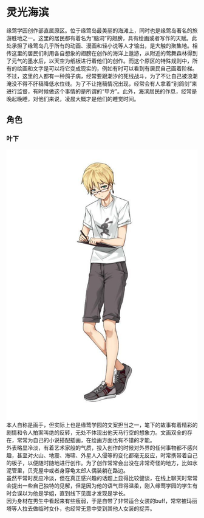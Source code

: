 # 灵光海滨
缘莺学园创作部直属原区。位于缘莺岛最美丽的海滩上，同时也是缘莺岛著名的旅游胜地之一。这里的居民都有着名为“脑洞”的翅膀，具有绘画或者写作的天赋。此处承担了缘莺岛几乎所有的动画、漫画和轻小说等人才输出，是大触的聚集地。相传这里的居民们利用各自想象的翅膀在创作的海洋上遨游，从附近的莺舞森林得到了元气的墨水后，以天空为纸板进行着他们的创作。而这个原区的特殊规则中，所有的绘画和文字是可以将它变成现实的，例如有时可以看到有居民自己画着阶梯。不过，这里的人都有一种鸽子病，经常要跟潮汐的死线战斗，为了不让自己被浪潮淹没不得不肝稿降低水位线。为了不让拖稿情况出现，经常会有人拿着“别鸽剑”来进行监督，有时候做这个事情的是所谓的“甲方”。此外，海滨居民的作息，经常是晚起晚睡，对他们来说，凌晨大概才是他们的睡觉时间。

## 角色
### 叶下
![](./imgs/yexia.jpg)  
本人自称是画手，但实际上也是缘莺学园的文案担当之一，笔下的故事有着精彩的剧情和令人拍案叫绝的反转，无处不体现出他天马行空的想象力。文画双全的存在，常常为自己的小说搭配插画，在绘画方面也有不错的才能。  
外表略显冷淡，有着艺术家般的气质，投入创作的时候对外界的任何事物都不感兴趣，甚至对火山、地震、海啸、外星人入侵等的变化都毫无反应，时常携带着自己的板子，以便随时随地进行创作。为了创作常常会出没在非常奇怪的地方，比如水泥管里，贝壳屋中或者身穿龟太郎人偶装躺在路边。  
虽然平常时反应冷淡，但在真正感兴趣的话题上显得比较健谈，在线上聊天时常常会提出一些自己独特的见解，但是因为他的语气显得温柔，刚入缘莺学园的学生有时会误以为他是学姐，直到线下见面才发现是学长。  
因为身材在男生中看起来有些瘦弱，于是自带了非常适合女装的buff，常常被玛丽塔等人拉去做临时女仆，也经常无意中受到其他人女装的捉弄。  

